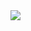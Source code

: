 <img src = "https://www.slazzer.com/downloads/77bb9e9c-f3da-11ee-8191-42010a800009/png-clipart-html-js-and-css-logo-cascading-style-sheets-javascript-html-css3-jquery-logo-miscellaneous-text_prev_ui.png" >
